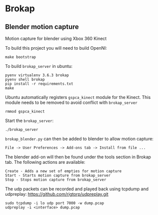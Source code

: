 Brokap
======

Blender motion capture
----------------------

Motion capture for blender using Xbox 360 Kinect

To build this project you will need to build OpenNI:

    make bootstrap

To build `brokap_server` in ubuntu:

    pyenv virtualenv 3.6.3 brokap
    pyenv shell brokap
    pip install -r requirements.txt
    make

Ubuntu automatically registers `gspca_kinect` module for the Kinect.
This module needs to be removed to avoid conflict with `brokap_server`

    rmmod gspca_kinect

Start the `brokap_server`:

    ./brokap_server

`brokap_blender.py` can then be added to blender to allow motion capture:

    File -> User Preferences -> Add-ons tab -> Install from file ...

The blender add-on will then be found under the tools section in Brokap tab.
The following actions are available:

    Create - Adds a new set of empties for motion capture
    Start - Starts motion capture from brokap_server
    Stop - Stops motion capture from brokap_server

The udp packets can be recorded and played back using tcpdump and udpreplay:
https://github.com/rigtorp/udpreplay.git

    sudo tcpdump -i lo udp port 7000 -w dump.pcap
    udpreplay -i <interface> dump.pcap
